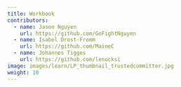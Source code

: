 ```yaml
---
title: Workbook
contributors:
  - name: Jason Nguyen
    url: https://github.com/GoFightNguyen
  - name: Isabel Drost-Fromm
    url: https://github.com/MaineC
  - name: Johannes Tigges
    url: https://github.com/lenucksi
image: images/learn/LP_thumbnail_trustedcommitter.jpg
weight: 10
---
```


<!--- This file autogenerated from https://github.com/InnerSourceCommons/InnerSourceLearningPath/blob/master/scripts/generate_new_site_learning_path_markdown.js -->